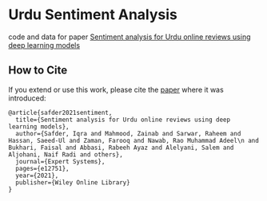 # Urdu Sentiment Analysis
code and data for paper [Sentiment analysis for Urdu online reviews using deep learning models](https://onlinelibrary.wiley.com/doi/pdf/10.1111/exsy.12751)



## How to Cite
If you extend or use this work, please cite the [paper](https://onlinelibrary.wiley.com/doi/pdf/10.1111/exsy.12751) where it was introduced:
```
@article{safder2021sentiment,
  title={Sentiment analysis for Urdu online reviews using deep learning models},
  author={Safder, Iqra and Mahmood, Zainab and Sarwar, Raheem and Hassan, Saeed-Ul and Zaman, Farooq and Nawab, Rao Muhammad Adeel\n and Bukhari, Faisal and Abbasi, Rabeeh Ayaz and Alelyani, Salem and Aljohani, Naif Radi and others},
  journal={Expert Systems},
  pages={e12751},
  year={2021},
  publisher={Wiley Online Library}
}
```

